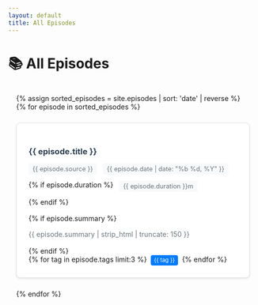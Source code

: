 ```yaml
---
layout: default
title: All Episodes
---
```


# 📚 All Episodes

<div class="episodes-grid">
{% assign sorted_episodes = site.episodes | sort: 'date' | reverse %}
{% for episode in sorted_episodes %}
  <div class="episode-card">
    <h3><a href="{{ episode.url }}">{{ episode.title }}</a></h3>
    <div class="episode-meta">
      <span class="source">{{ episode.source }}</span>
      <span class="date">{{ episode.date | date: "%b %d, %Y" }}</span>
      {% if episode.duration %}
        <span class="duration">{{ episode.duration }}m</span>
      {% endif %}
    </div>
    {% if episode.summary %}
      <p class="episode-excerpt">{{ episode.summary | strip_html | truncate: 150 }}</p>
    {% endif %}
    <div class="episode-tags">
      {% for tag in episode.tags limit:3 %}
        <span class="tag">{{ tag }}</span>
      {% endfor %}
    </div>
  </div>
{% endfor %}
</div>

<style>
.episodes-grid {
  display: grid;
  grid-template-columns: repeat(auto-fill, minmax(300px, 1fr));
  gap: 1.5rem;
  padding: 1rem;
}

.episode-card {
  background: white;
  border: 1px solid #dee2e6;
  border-radius: 0.5rem;
  padding: 1.5rem;
  box-shadow: 0 2px 4px rgba(0,0,0,0.1);
  transition: box-shadow 0.2s;
}

.episode-card:hover {
  box-shadow: 0 4px 8px rgba(0,0,0,0.15);
}

.episode-card h3 {
  margin-bottom: 0.75rem;
  line-height: 1.3;
}

.episode-card h3 a {
  color: #2c3e50;
  text-decoration: none;
}

.episode-card h3 a:hover {
  color: #007bff;
}

.episode-meta {
  display: flex;
  gap: 0.75rem;
  margin-bottom: 1rem;
  flex-wrap: wrap;
}

.episode-meta span {
  background: #f8f9fa;
  padding: 0.25rem 0.5rem;
  border-radius: 0.25rem;
  font-size: 0.8rem;
  color: #6c757d;
}

.episode-excerpt {
  color: #6c757d;
  margin-bottom: 1rem;
  line-height: 1.4;
}

.episode-tags {
  display: flex;
  gap: 0.5rem;
  flex-wrap: wrap;
}

.tag {
  background: #007bff;
  color: white;
  padding: 0.2rem 0.4rem;
  border-radius: 0.25rem;
  font-size: 0.7rem;
}

@media (max-width: 768px) {
  .episodes-grid {
    grid-template-columns: 1fr;
    gap: 1rem;
    padding: 0.5rem;
  }

  .episode-card {
    padding: 1rem;
  }
}
</style>